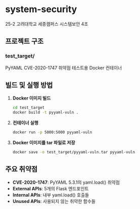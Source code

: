 # system-security
25-2 고려대학교 세종캠퍼스 시스템보안 4조

## 프로젝트 구조

### test_target/
PyYAML CVE-2020-1747 취약점 테스트용 Docker 컨테이너

## 빌드 및 실행 방법

1. **Docker 이미지 빌드**
   ```bash
   cd test_target
   docker build -t pyyaml-vuln .
   ```

2. **컨테이너 실행**
   ```bash
   docker run -p 5000:5000 pyyaml-vuln
   ```

3. **Docker 이미지를 tar 파일로 저장**
   ```bash
   docker save -o test_target/pyyaml-vuln.tar pyyaml-vuln
   ```

## 주요 취약점
- **CVE-2020-1747**: PyYAML 5.3.1의 yaml.load() 취약점
- **External APIs**: 5개의 Flask 엔드포인트
- **Internal APIs**: 내부 yaml.load() 호출들
- **Unused APIs**: 사용되지 않는 취약한 함수들

